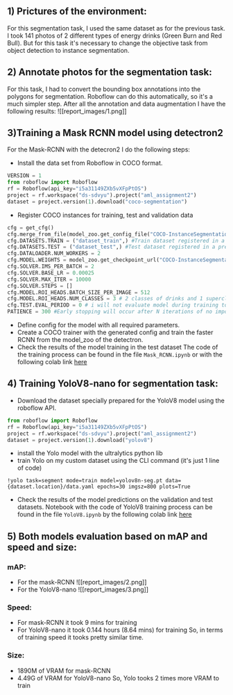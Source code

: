 ## 1) Prictures of the environment:
For this segmentation task, I used the same dataset as for the previous task. I took 141 photos of 2 different types of energy drinks (Green Burn and Red Bull). But for this task it's necessary to change the objective task from object detection to instance segmentation.
## 2) Annotate photos for the segmentation task:
For this task, I had to convert the bounding box annotations into the polygons for segmentation. Roboflow can do this automatically, so it's a much simpler step. After all the annotation and data augmentation I have the following results:
![[report_images/1.png]]
## 3)Training a Mask RCNN model using detectron2
For the Mask-RCNN  with the detecron2 I do the following steps:
-   Install the data set from Roboflow in COCO format.
```python
VERSION = 1
from roboflow import Roboflow
rf = Roboflow(api_key="i5a31149ZXb5vXFpPtOS")
project = rf.workspace("ds-sdvyu").project("aml_assignment2")
dataset = project.version(1).download("coco-segmentation")
```
-   Register COCO instances for training, test and validation data
```python
cfg = get_cfg()
cfg.merge_from_file(model_zoo.get_config_file("COCO-InstanceSegmentation/mask_rcnn_R_50_FPN_3x.yaml"))
cfg.DATASETS.TRAIN = ("dataset_train",) #Train dataset registered in a previous cell
cfg.DATASETS.TEST = ("dataset_test",) #Test dataset registered in a previous cell
cfg.DATALOADER.NUM_WORKERS = 2
cfg.MODEL.WEIGHTS = model_zoo.get_checkpoint_url("COCO-InstanceSegmentation/mask_rcnn_R_50_FPN_3x.yaml")
cfg.SOLVER.IMS_PER_BATCH = 2
cfg.SOLVER.BASE_LR = 0.00025
cfg.SOLVER.MAX_ITER = 10000
cfg.SOLVER.STEPS = []
cfg.MODEL.ROI_HEADS.BATCH_SIZE_PER_IMAGE = 512
cfg.MODEL.ROI_HEADS.NUM_CLASSES = 3 # 2 classes of drinks and 1 superclass
cfg.TEST.EVAL_PERIOD = 0 # i will not evaluate model during training to decrease training time
PATIENCE = 300 #Early stopping will occur after N iterations of no imporovement in total_loss
```
-   Define config for the model with all required parameters.
-   Create a COCO trainer with the generated config and train the faster RCNN from the model_zoo of the detectron.
-   Check the results of the model training in the test dataset The code of the training process can be found in the file `Mask_RCNN.ipynb` or with the following colab link [here](https://colab.research.google.com/github/naryst/EnergyDrinks_segmentation/blob/master/Mask_RCNN.ipynb)
## 4) Training YoloV8-nano for segmentation task:
-   Download the dataset specially prepared for the YoloV8 model using the roboflow API.
```python
from roboflow import Roboflow 
rf = Roboflow(api_key="i5a31149ZXb5vXFpPtOS") 
project = rf.workspace("ds-sdvyu").project("aml_assignment2") 
dataset = project.version(1).download("yolov8")
```
-   install the Yolo model with the ultralytics python lib
-   train Yolo on my custom dataset using the CLI command (it's just 1 line of code)
```shell
!yolo task=segment mode=train model=yolov8n-seg.pt data={dataset.location}/data.yaml epochs=30 imgsz=800 plots=True
```
-   Check the results of the model predictions on the validation and test datasets. Notebook with the code of YoloV8 training process can be found in the file `YoloV8.ipynb` by the following colab link [here](https://colab.research.google.com/drive/1v68zZk8oGCNqO5AWJpmm9xDTLDn0HpC4?usp=sharing)
## 5) Both models evaluation based on mAP and speed and size:

### mAP:
- For the mask-RCNN
![[report_images/2.png]]
- For the YoloV8-nano
![[report_images/3.png]]
### Speed:
- For mask-RCNN it took 9 mins for training
- For YoloV8-nano it took 0.144 hours (8.64 mins) for training
So, in terms of training speed it tooks pretty similar time.
### Size:
- 1890M of VRAM for mask-RCNN
- 4.49G of VRAM for YoloV8-nano
So, Yolo tooks 2 times more VRAM to train